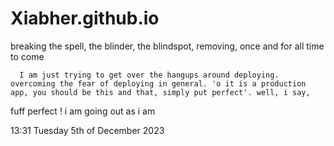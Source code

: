 # Xiabher.github.io

breaking the spell,
      the blinder,
      the blindspot, 
      removing, 
      once and for all 
      time to come 


      I am just trying to get over the hangups around deploying. overcoming the fear of deploying in general. 'o it is a production app, you should be this and that, simply put perfect'. well, i say,
fuff perfect ! i am going out as i am  




13:31 Tuesday 5th of December 2023
